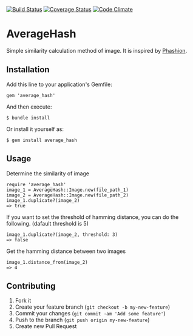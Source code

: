 [![Build Status](https://travis-ci.org/ToruIwashita/average_hash.svg?branch=master)](https://travis-ci.org/ToruIwashita/average_hash)
[![Coverage Status](https://coveralls.io/repos/ToruIwashita/average_hash/badge.svg?branch=master)](https://coveralls.io/r/ToruIwashita/average_hash?branch=master)
[![Code Climate](https://codeclimate.com/github/ToruIwashita/average_hash/badges/gpa.svg)](https://codeclimate.com/github/ToruIwashita/average_hash)

# AverageHash

Simple similarity calculation method of image. It is inspired by [Phashion](https://github.com/westonplatter/phashion).

## Installation

Add this line to your application's Gemfile:

    gem 'average_hash'

And then execute:

    $ bundle install

Or install it yourself as:

    $ gem install average_hash

## Usage

Determine the similarity of image

    require 'average_hash'
    image_1 = AverageHash::Image.new(file_path_1)
    image_2 = AverageHash::Image.new(file_path_2)
    image_1.duplicate?(image_2)
    => true

If you want to set the threshold of hamming distance, you can do the following. (dafault threshold is 5)

    image_1.duplicate?(image_2, threshold: 3)
    => false

Get the hamming distance between two images

    image_1.distance_from(image_2)
    => 4

## Contributing

1. Fork it
2. Create your feature branch (`git checkout -b my-new-feature`)
3. Commit your changes (`git commit -am 'Add some feature'`)
4. Push to the branch (`git push origin my-new-feature`)
5. Create new Pull Request
